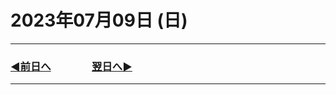 # 2023年07月09日 (日)

---

### [◀️前日へ](https://github.com/yuasys/chatty-journal/blob/main/2023/07/2023-07-08.md)&emsp;&emsp;&emsp;&emsp;[翌日へ▶️](https://github.com/yuasys/chatty-journal/blob/main/2023/07/2023-07-10.md)

---
